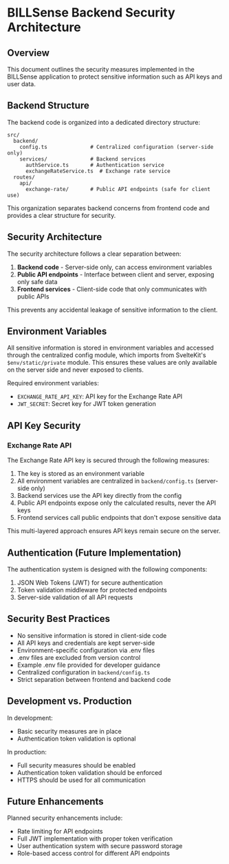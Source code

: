 # BILLSense Backend Security Architecture

## Overview

This document outlines the security measures implemented in the BILLSense application to protect sensitive information such as API keys and user data.

## Backend Structure

The backend code is organized into a dedicated directory structure:

```
src/
  backend/
    config.ts              # Centralized configuration (server-side only)
    services/              # Backend services
      authService.ts       # Authentication service
      exchangeRateService.ts  # Exchange rate service
  routes/
    api/
      exchange-rate/       # Public API endpoints (safe for client use)
```

This organization separates backend concerns from frontend code and provides a clear structure for security.

## Security Architecture

The security architecture follows a clear separation between:
1. **Backend code** - Server-side only, can access environment variables
2. **Public API endpoints** - Interface between client and server, exposing only safe data
3. **Frontend services** - Client-side code that only communicates with public APIs

This prevents any accidental leakage of sensitive information to the client.

## Environment Variables

All sensitive information is stored in environment variables and accessed through the centralized config module, which imports from SvelteKit's `$env/static/private` module. This ensures these values are only available on the server side and never exposed to clients.

Required environment variables:
- `EXCHANGE_RATE_API_KEY`: API key for the Exchange Rate API
- `JWT_SECRET`: Secret key for JWT token generation

## API Key Security

### Exchange Rate API

The Exchange Rate API key is secured through the following measures:

1. The key is stored as an environment variable
2. All environment variables are centralized in `backend/config.ts` (server-side only)
3. Backend services use the API key directly from the config
4. Public API endpoints expose only the calculated results, never the API keys
5. Frontend services call public endpoints that don't expose sensitive data

This multi-layered approach ensures API keys remain secure on the server.

## Authentication (Future Implementation)

The authentication system is designed with the following components:

1. JSON Web Tokens (JWT) for secure authentication
2. Token validation middleware for protected endpoints
3. Server-side validation of all API requests

## Security Best Practices

- No sensitive information is stored in client-side code
- All API keys and credentials are kept server-side
- Environment-specific configuration via .env files
- .env files are excluded from version control
- Example .env file provided for developer guidance
- Centralized configuration in `backend/config.ts`
- Strict separation between frontend and backend code

## Development vs. Production

In development:
- Basic security measures are in place
- Authentication token validation is optional

In production:
- Full security measures should be enabled
- Authentication token validation should be enforced
- HTTPS should be used for all communication

## Future Enhancements

Planned security enhancements include:
- Rate limiting for API endpoints
- Full JWT implementation with proper token verification
- User authentication system with secure password storage
- Role-based access control for different API endpoints 